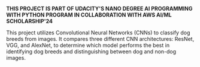 **THIS PROJECT IS PART OF UDACITY'S NANO DEGREE AI PROGRAMMING WITH PYTHON PROGRAM IN COLLABORATION WITH AWS AI/ML SCHOLARSHIP'24**

This project utilizes Convolutional Neural Networks (CNNs) to classify dog breeds from images.
It compares three different CNN architectures: ResNet, VGG, and AlexNet, to determine which model performs the best in identifying dog breeds and distinguishing between dog and non-dog images.
